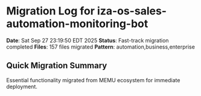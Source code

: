 # Migration Log for iza-os-sales-automation-monitoring-bot

**Date**: Sat Sep 27 23:19:50 EDT 2025
**Status**: Fast-track migration completed
**Files**:      157 files migrated
**Pattern**: automation,business,enterprise

## Quick Migration Summary
Essential functionality migrated from MEMU ecosystem for immediate deployment.
